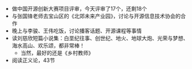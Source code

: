 - 做中国开源创新大赛项目评审，今天评审了17个，还剩18个
- 与张国锋老师去宝山区的《北郊未来产业园》，讨论与开源信息技术协会的合作
- 晚上与李骏、王伟吃饭，讨论播客话题、开源课程等事情
- 读刘慈欣短篇小说集：白垩纪往事、创世纪、地火、地球大炮、光荣与梦想、海水高山、欢乐颂，都非常棒！
	- 当然，最好的还是《乡村教师》
- 阅读正义论，43节
